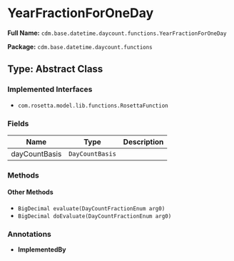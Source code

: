 # YearFractionForOneDay

**Full Name:** `cdm.base.datetime.daycount.functions.YearFractionForOneDay`

**Package:** `cdm.base.datetime.daycount.functions`

## Type: Abstract Class

### Implemented Interfaces

- `com.rosetta.model.lib.functions.RosettaFunction`

### Fields

| Name | Type | Description |
|------|------|-------------|
| dayCountBasis | `DayCountBasis` |  |

### Methods

#### Other Methods

- `BigDecimal evaluate(DayCountFractionEnum arg0)`
- `BigDecimal doEvaluate(DayCountFractionEnum arg0)`

### Annotations

- **ImplementedBy**

